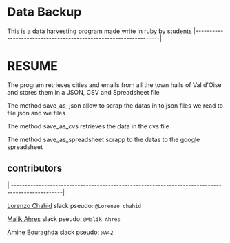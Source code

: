 # Data Backup
This is a data harvesting program made write in ruby by students
|-----------------------------------------------------------------|

# RESUME

The program retrieves cities and emails from all the town halls of Val d'Oise and stores them in a JSON, CSV and Spreadsheet file

The method save_as_json allow to scrap the datas in to json files we read to file json and we files

The method save_as_cvs retrieves the data in the cvs file

The method save_as_spreadsheet scrapp to the datas to the google spreadsheet

## contributors
| ------------------------------------------------------------------------------------------------|

[Lorenzo Chahid](https://github.com/modeuil) slack pseudo: `@Lorenzo chahid`

[Malik Ahres](https://github.com/Malik42) slack pseudo: `@Malik Ahres`

[Amine Bouraghda](https://github.com/Amine42) slack pseudo: `@A42`
